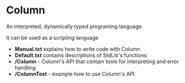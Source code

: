 # Column

An interpreted, dynamically typed programing language.

It can be used as a scripting language


+ __Manual.txt__ explains how to write code with Column
+ __Default.txt__ contains descriptions of StdLib's functions
+ __/Column__ - Column's API that contain tools for interpreting and error handling
+ __/ColumnTest__ - example how to use Column's API   

